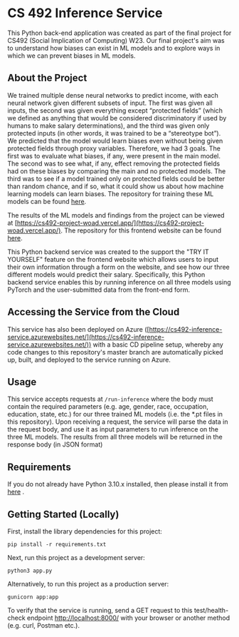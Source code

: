 # CS 492 Inference Service
This Python back-end application was created as part of the final project for CS492 (Social Implication of Computing) W23. Our final project's aim was to understand how biases can exist in ML models and to explore ways in which we can prevent biases in ML models.


## About the Project
We trained multiple dense neural networks to predict income, with each neural network given different subsets of input.  The first was given all inputs, the second was given everything except “protected fields” (which we defined as anything that would be considered discriminatory if used by humans to make salary determinations), and the third was given only protected inputs (in other words, it was trained to be a “stereotype bot”). We predicted that the model would learn biases even without being given protected fields through proxy variables. Therefore, we had 3 goals. The first was to evaluate what biases, if any, were present in the main model. The second was to see what, if any, effect removing the protected fields had on these biases by comparing the main and no protected models. The third was to see if a model trained only on protected fields could be better than random chance, and if so, what it could show us about how machine learning models can learn biases. The repository for training these ML models can be found [here](https://github.com/jhargun/AI-Bias-Experiment).

The results of the ML models and findings from the project can be viewed at [https://cs492-project-woad.vercel.app/](https://cs492-project-woad.vercel.app/). The repository for this frontend website can be found [here](https://github.com/vicswu/CS492-Project). 

This Python backend service was created to the support the "TRY IT YOURSELF" feature on the frontend website which allows users to input their own information through a form on the website, and see how our three different models would predict their salary. Specifically, this Python backend service enables this by running inference on all three models using PyTorch and the user-submitted data from the front-end form.


## Accessing the Service from the Cloud
This service has also been deployed on Azure ([https://cs492-inference-service.azurewebsites.net/](https://cs492-inference-service.azurewebsites.net/)) with a basic CD pipeline setup, whereby any code changes to this repository's master branch are automatically picked up, built, and deployed to the service running on Azure. 


## Usage
This service accepts requests at `/run-inference` where the body must contain the required parameters (e.g. age, gender, race, occupation, education, state, etc.) for our three trained ML models (i.e. the *.pt files in this repository). Upon receiving a request, the service will parse the data in the request body, and use it as input parameters to run inference on the three ML models. The results from all three models will be returned in the response body (in JSON format) 

## Requirements
If you do not already have Python 3.10.x installed, then please install it from [here](https://www.python.org/downloads/) .


## Getting Started (Locally)
First, install the library dependencies for this project:

```pip install -r requirements.txt```

Next, run this project as a development server: 

```python3 app.py```

Alternatively, to run this project as a production server:

```gunicorn app:app```

To verify that the service is running, send a GET request to this test/health-check endpoint [http://localhost:8000/](http://localhost:8000/) with your browser or another method (e.g. curl, Postman etc.).

